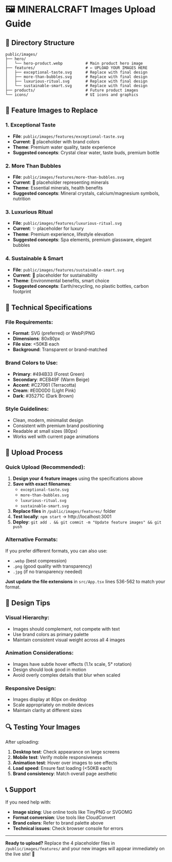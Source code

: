 # 🖼️ MINERALCRAFT Images Upload Guide

## 📁 Directory Structure

```
public/images/
├── hero/
│   └── hero-product.webp          # Main product hero image
├── features/                      # ← UPLOAD YOUR IMAGES HERE
│   ├── exceptional-taste.svg      # Replace with final design
│   ├── more-than-bubbles.svg      # Replace with final design
│   ├── luxurious-ritual.svg       # Replace with final design
│   └── sustainable-smart.svg      # Replace with final design
├── products/                      # Future product images
└── icons/                         # UI icons and graphics
```

## 🎯 Feature Images to Replace

### 1. **Exceptional Taste**
- **File**: `public/images/features/exceptional-taste.svg`
- **Current**: 🥤 placeholder with brand colors
- **Theme**: Premium water quality, taste experience
- **Suggested concepts**: Crystal clear water, taste buds, premium bottle

### 2. **More Than Bubbles** 
- **File**: `public/images/features/more-than-bubbles.svg`
- **Current**: 💊 placeholder representing minerals
- **Theme**: Essential minerals, health benefits
- **Suggested concepts**: Mineral crystals, calcium/magnesium symbols, nutrition

### 3. **Luxurious Ritual**
- **File**: `public/images/features/luxurious-ritual.svg`
- **Current**: ✨ placeholder for luxury
- **Theme**: Premium experience, lifestyle elevation
- **Suggested concepts**: Spa elements, premium glassware, elegant bubbles

### 4. **Sustainable & Smart**
- **File**: `public/images/features/sustainable-smart.svg`
- **Current**: 🌱 placeholder for sustainability
- **Theme**: Environmental benefits, smart choice
- **Suggested concepts**: Earth/recycling, no plastic bottles, carbon footprint

## 📐 Technical Specifications

### **File Requirements:**
- **Format**: SVG (preferred) or WebP/PNG
- **Dimensions**: 80x80px
- **File size**: <50KB each
- **Background**: Transparent or brand-matched

### **Brand Colors to Use:**
- **Primary**: #494B33 (Forest Green)
- **Secondary**: #CEB49F (Warm Beige) 
- **Accent**: #C27061 (Terracotta)
- **Cream**: #E0D0D0 (Light Pink)
- **Dark**: #35271C (Dark Brown)

### **Style Guidelines:**
- Clean, modern, minimalist design
- Consistent with premium brand positioning
- Readable at small sizes (80px)
- Works well with current page animations

## 🚀 Upload Process

### **Quick Upload (Recommended):**
1. **Design your 4 feature images** using the specifications above
2. **Save with exact filenames**:
   - `exceptional-taste.svg`
   - `more-than-bubbles.svg` 
   - `luxurious-ritual.svg`
   - `sustainable-smart.svg`
3. **Replace files** in `/public/images/features/` folder
4. **Test locally**: `npm start` → http://localhost:3001
5. **Deploy**: `git add . && git commit -m "Update feature images" && git push`

### **Alternative Formats:**
If you prefer different formats, you can also use:
- `.webp` (best compression)
- `.png` (good quality with transparency)
- `.jpg` (if no transparency needed)

**Just update the file extensions** in `src/App.tsx` lines 536-562 to match your format.

## 🎨 Design Tips

### **Visual Hierarchy:**
- Images should complement, not compete with text
- Use brand colors as primary palette
- Maintain consistent visual weight across all 4 images

### **Animation Considerations:**
- Images have subtle hover effects (1.1x scale, 5° rotation)
- Design should look good in motion
- Avoid overly complex details that blur when scaled

### **Responsive Design:**
- Images display at 80px on desktop
- Scale appropriately on mobile devices
- Maintain clarity at different sizes

## 🔍 Testing Your Images

After uploading:

1. **Desktop test**: Check appearance on large screens
2. **Mobile test**: Verify mobile responsiveness  
3. **Animation test**: Hover over images to see effects
4. **Load speed**: Ensure fast loading (<50KB each)
5. **Brand consistency**: Match overall page aesthetic

## 📞 Support

If you need help with:
- **Image sizing**: Use online tools like TinyPNG or SVGOMG
- **Format conversion**: Use tools like CloudConvert
- **Brand colors**: Refer to brand palette above
- **Technical issues**: Check browser console for errors

---

**Ready to upload?** Replace the 4 placeholder files in `/public/images/features/` and your new images will appear immediately on the live site! 🎉
